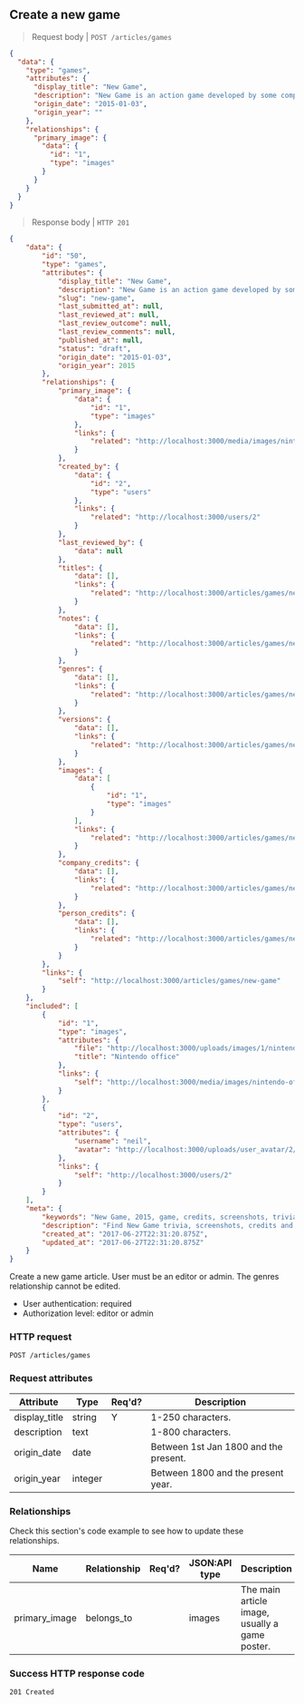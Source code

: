 ## <a name="games_create"></a>Create a new game

> Request body | `POST /articles/games`

```JSON
{
  "data": {
    "type": "games",
    "attributes": {
      "display_title": "New Game",
      "description": "New Game is an action game developed by some company or other.",
      "origin_date": "2015-01-03",
      "origin_year": ""
    },
    "relationships": {
      "primary_image": {
        "data": {
          "id": "1",
          "type": "images"
        }
      }
    }
  }
}
```

> Response body | `HTTP 201`

```JSON
{
    "data": {
        "id": "50",
        "type": "games",
        "attributes": {
            "display_title": "New Game",
            "description": "New Game is an action game developed by some company or other.",
            "slug": "new-game",
            "last_submitted_at": null,
            "last_reviewed_at": null,
            "last_review_outcome": null,
            "last_review_comments": null,
            "published_at": null,
            "status": "draft",
            "origin_date": "2015-01-03",
            "origin_year": 2015
        },
        "relationships": {
            "primary_image": {
                "data": {
                    "id": "1",
                    "type": "images"
                },
                "links": {
                    "related": "http://localhost:3000/media/images/nintendo-office-photo"
                }
            },
            "created_by": {
                "data": {
                    "id": "2",
                    "type": "users"
                },
                "links": {
                    "related": "http://localhost:3000/users/2"
                }
            },
            "last_reviewed_by": {
                "data": null
            },
            "titles": {
                "data": [],
                "links": {
                    "related": "http://localhost:3000/articles/games/new-game/titles"
                }
            },
            "notes": {
                "data": [],
                "links": {
                    "related": "http://localhost:3000/articles/games/new-game/notes"
                }
            },
            "genres": {
                "data": [],
                "links": {
                    "related": "http://localhost:3000/articles/games/new-game/genres"
                }
            },
            "versions": {
                "data": [],
                "links": {
                    "related": "http://localhost:3000/articles/games/new-game/versions"
                }
            },
            "images": {
                "data": [
                    {
                        "id": "1",
                        "type": "images"
                    }
                ],
                "links": {
                    "related": "http://localhost:3000/articles/games/new-game/images"
                }
            },
            "company_credits": {
                "data": [],
                "links": {
                    "related": "http://localhost:3000/articles/games/new-game/company_credits"
                }
            },
            "person_credits": {
                "data": [],
                "links": {
                    "related": "http://localhost:3000/articles/games/new-game/company_credits"
                }
            }
        },
        "links": {
            "self": "http://localhost:3000/articles/games/new-game"
        }
    },
    "included": [
        {
            "id": "1",
            "type": "images",
            "attributes": {
                "file": "http://localhost:3000/uploads/images/1/nintendo-hq-kyoto-2006.jpg",
                "title": "Nintendo office"
            },
            "links": {
                "self": "http://localhost:3000/media/images/nintendo-office-photo"
            }
        },
        {
            "id": "2",
            "type": "users",
            "attributes": {
                "username": "neil",
                "avatar": "http://localhost:3000/uploads/user_avatar/2/1706221451.jpg"
            },
            "links": {
                "self": "http://localhost:3000/users/2"
            }
        }
    ],
    "meta": {
        "keywords": "New Game, 2015, game, credits, screenshots, trivia, dbljump, video games, pc games, gaming",
        "description": "Find New Game trivia, screenshots, credits and other info at Dbljump, the video game reference.",
        "created_at": "2017-06-27T22:31:20.875Z",
        "updated_at": "2017-06-27T22:31:20.875Z"
    }
}
```

Create a new game article. User must be an editor or admin. The genres relationship cannot be edited.

* User authentication: required
* Authorization level: editor or admin

### HTTP request

`POST /articles/games`

### Request attributes

Attribute | Type | Req'd? | Description
--------- | ---- | ------ | -----------
display_title | string | Y | 1-250 characters.
description | text | | 1-800 characters.
origin_date | date | | Between 1st Jan 1800 and the present.
origin_year | integer | | Between 1800 and the present year.

### Relationships

Check this section's code example to see how to update these relationships.

Name | Relationship | Req'd? | JSON:API type | Description
---- | ------------ | ------ | ------------- | -----------
primary_image | belongs_to | | images | The main article image, usually a game poster.

### Success HTTP response code

`201 Created`

